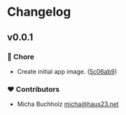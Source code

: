 # Changelog


## v0.0.1


### 🏡 Chore

- Create initial app image. ([5c06ab9](https://github.com/haus23/runde-tips-www/commit/5c06ab9))

### ❤️ Contributors

- Micha Buchholz <micha@haus23.net>

